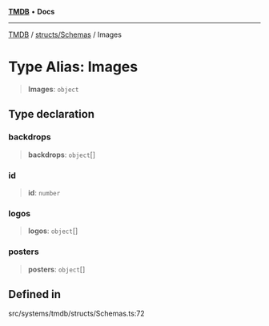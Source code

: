 [**TMDB**](../../../README.md) • **Docs**

***

[TMDB](../../../README.md) / [structs/Schemas](../README.md) / Images

# Type Alias: Images

> **Images**: `object`

## Type declaration

### backdrops

> **backdrops**: `object`[]

### id

> **id**: `number`

### logos

> **logos**: `object`[]

### posters

> **posters**: `object`[]

## Defined in

src/systems/tmdb/structs/Schemas.ts:72
